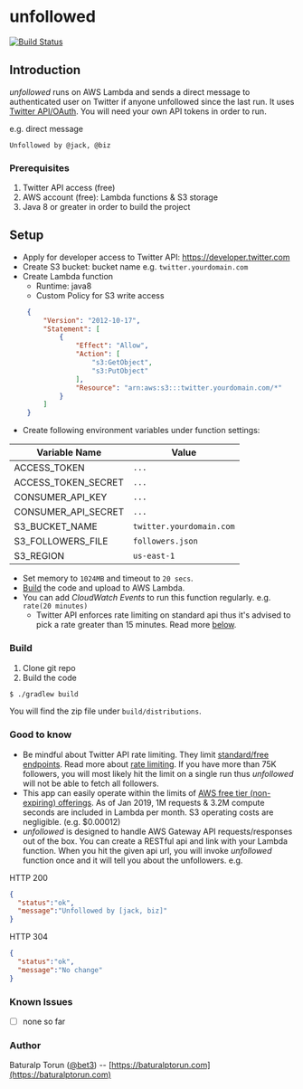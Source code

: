 # unfollowed
[![Build Status](https://api.travis-ci.org/btorun/unfollowed.svg?branch=master)](https://travis-ci.org/btorun/unfollowed)
## Introduction
_unfollowed_ runs on AWS Lambda and sends a direct message to authenticated user on Twitter if anyone unfollowed since the last run. It uses [Twitter API/OAuth](https://developer.twitter.com/en/docs/api-reference-index). You will need your own API tokens in order to run.

e.g. direct message
```text
Unfollowed by @jack, @biz
```

### Prerequisites
1. Twitter API access (free)
1. AWS account (free): Lambda functions & S3 storage
1. Java 8 or greater in order to build the project

## Setup
* Apply for developer access to Twitter API: https://developer.twitter.com
* Create S3 bucket: bucket name e.g. `twitter.yourdomain.com`
* Create Lambda function
   * Runtime: java8
   * Custom Policy for S3 write access
   ```json
    {
        "Version": "2012-10-17",
        "Statement": [
            {
                "Effect": "Allow",
                "Action": [
                    "s3:GetObject",
                    "s3:PutObject"
                ],
                "Resource": "arn:aws:s3:::twitter.yourdomain.com/*"
            }
        ]
    }
    ```
* Create following environment variables under function settings:

| Variable Name       | Value                   |
| ------------------- | ----------------------- |
| ACCESS_TOKEN        | `...`                   |
| ACCESS_TOKEN_SECRET | `...`                   |
| CONSUMER_API_KEY    | `...`                   |
| CONSUMER_API_SECRET | `...`                   |
| S3_BUCKET_NAME      | `twitter.yourdomain.com`|
| S3_FOLLOWERS_FILE   | `followers.json`        |
| S3_REGION           | `us-east-1`             |

* Set memory to `1024MB` and timeout to `20 secs`.
* [Build](#build) the code and upload to AWS Lambda.
* You can add _CloudWatch Events_ to run this function regularly.
e.g. `rate(20 minutes)`
   * Twitter API enforces rate limiting on standard api thus it's advised 
   to pick a rate greater than 15 minutes. Read more [below](#good-to-know).

### Build
1. Clone git repo
1. Build the code
```bash
$ ./gradlew build
```
You will find the zip file under `build/distributions`.

### Good to know
* Be mindful about Twitter API rate limiting. They limit [standard/free endpoints](https://developer.twitter.com/en/docs/basics/rate-limits). Read more about [rate limiting](https://developer.twitter.com/en/docs/basics/rate-limiting). If you have more than 75K followers, you will most likely hit the limit on a single run thus _unfollowed_ will not be able to fetch all followers.
* This app can easily operate within the limits of [AWS free tier (non-expiring) offerings](https://aws.amazon.com/free/). As of Jan 2019, 1M requests & 3.2M compute seconds are included in Lambda per month. S3 operating costs are negligible. (e.g. $0.00012)
* _unfollowed_ is designed to handle AWS Gateway API requests/responses out of the box. You can create a RESTful api and link with your Lambda function. When you hit the given api url, you will invoke _unfollowed_ function once and it will tell you about the unfollowers. e.g.


HTTP 200
```json
{
  "status":"ok",
  "message":"Unfollowed by [jack, biz]"
}
```

HTTP 304
```json
{
  "status":"ok",
  "message":"No change"
}
```

### Known Issues
- [ ] none so far

### Author
Baturalp Torun ([@bet3](https://twitter.com/bet3)) -- [https://baturalptorun.com](https://baturalptorun.com)
